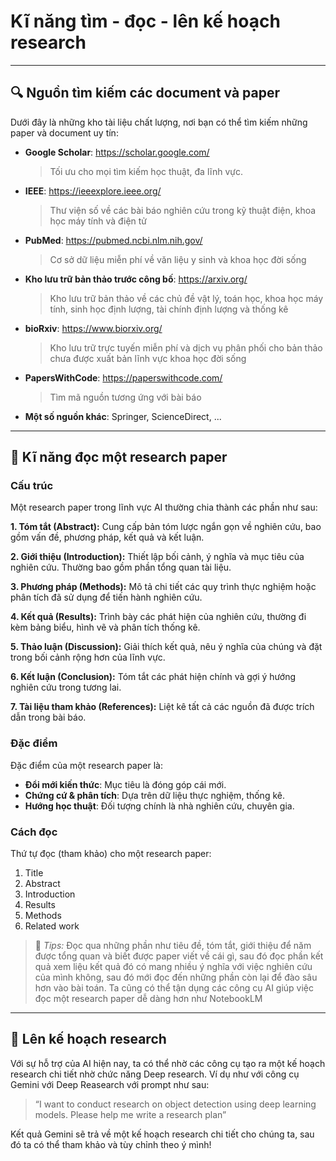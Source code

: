 # Kĩ năng tìm - đọc - lên kế hoạch research

---

## 🔍 Nguồn tìm kiếm các document và paper
Dưới đây là những kho tài liệu chất lượng, nơi bạn có thể tìm kiếm những paper và document uy tín:
- **Google Scholar**: https://scholar.google.com/
  > Tối ưu cho mọi tìm kiếm học thuật, đa lĩnh vực.
- **IEEE**: https://ieeexplore.ieee.org/
  > Thư viện số về các bài báo nghiên cứu trong kỹ thuật điện, khoa học máy tính và điện tử
- **PubMed**: https://pubmed.ncbi.nlm.nih.gov/
  > Cơ sở dữ liệu miễn phí về văn liệu y sinh và khoa học đời sống
- **Kho lưu trữ bản thảo trước công bố**: https://arxiv.org/
  > Kho lưu trữ bản thảo về các chủ đề vật lý, toán học, khoa học máy tính, sinh học định lượng, tài chính định lượng và thống kê
- **bioRxiv**: https://www.biorxiv.org/
  > Kho lưu trữ trực tuyến miễn phí và dịch vụ phân phối cho bản thảo chưa được xuất bản lĩnh vực khoa học đời sống
- **PapersWithCode**: https://paperswithcode.com/
  > Tìm mã nguồn tương ứng với bài báo
- **Một số nguồn khác**: Springer, ScienceDirect, ...

---

## 📖 Kĩ năng đọc một research paper
### Cấu trúc
Một research paper trong lĩnh vực AI thường chia thành các phần như sau:

**1. Tóm tắt (Abstract):** Cung cấp bản tóm lược ngắn gọn về nghiên cứu, bao gồm vấn đề, phương pháp, kết quả và kết luận.

**2. Giới thiệu (Introduction):** Thiết lập bối cảnh, ý nghĩa và mục tiêu của nghiên cứu. Thường bao gồm phần tổng quan tài liệu.

**3. Phương pháp (Methods):** Mô tả chi tiết các quy trình thực nghiệm hoặc phân tích đã sử dụng để tiến hành nghiên cứu.

**4. Kết quả (Results):** Trình bày các phát hiện của nghiên cứu, thường đi kèm bảng biểu, hình vẽ và phân tích thống kê.

**5. Thảo luận (Discussion):** Giải thích kết quả, nêu ý nghĩa của chúng và đặt trong bối cảnh rộng hơn của lĩnh vực.

**6. Kết luận (Conclusion):** Tóm tắt các phát hiện chính và gợi ý hướng nghiên cứu trong tương lai.

**7. Tài liệu tham khảo (References):** Liệt kê tất cả các nguồn đã được trích dẫn trong bài báo.

### Đặc điểm
Đặc điểm của một research paper là:
- **Đổi mới kiến thức**: Mục tiêu là đóng góp cái mới.
- **Chứng cứ & phân tích**: Dựa trên dữ liệu thực nghiệm, thống kê.
- **Hướng học thuật**: Đối tượng chính là nhà nghiên cứu, chuyên gia.

### Cách đọc
Thứ tự đọc (tham khảo) cho một research paper:
1. Title
2. Abstract
3. Introduction
4. Results
5. Methods
6. Related work
> 📌 _Tips:_ Đọc qua những phần như tiêu đề, tóm tắt, giới thiệu để năm được tổng quan và biết được paper viết về cái gì, sau đó đọc phần kết quả xem liệu kết quả đó có mang nhiều ý nghĩa với việc nghiên cứu của mình không, sau đó mới đọc đến những phần còn lại để đào sâu hơn vào bài toán.
> Ta cũng có thể tận dụng các công cụ AI giúp việc đọc một research paper dễ dàng hơn như NotebookLM

---

## 🚀 Lên kế hoạch research
Với sự hỗ trợ của AI hiện nay, ta có thể nhờ các công cụ tạo ra một kế hoạch research chi tiết nhờ chức năng Deep research. Ví dụ như với công cụ Gemini với Deep Reasearch với prompt như sau:

> “I want to conduct research on object detection using deep learning models. Please help me write a research plan”

Kết quả Gemini sẽ trả về một kế hoạch research chi tiết cho chúng ta, sau đó ta có thể tham khảo và tùy chỉnh theo ý mình!
